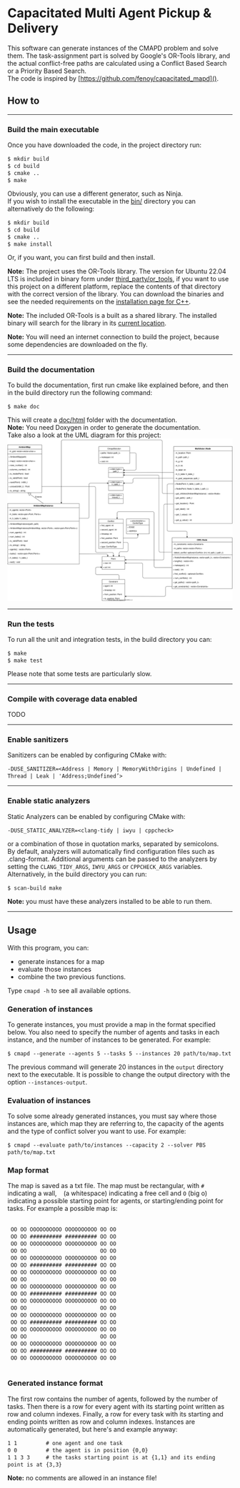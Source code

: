 # Capacitated Multi Agent Pickup & Delivery

This software can generate instances of the CMAPD problem and solve them.
The task-assignment part is solved by Google's OR-Tools library, and the actual conflict-free paths
are calculated using a Conflict Based Search or a Priority Based Search.  
The code is inspired by [https://github.com/fenoy/capacitated_mapd]().

## How to

---

### Build the main executable

Once you have downloaded the code, in the project directory run:

```
$ mkdir build
$ cd build
$ cmake ..
$ make
```

Obviously, you can use a different generator, such as Ninja.  
If you wish to install the executable in the [bin/]() directory you can alternatively do the following:

```
$ mkdir build
$ cd build
$ cmake ..
$ make install
```

Or, if you want, you can first build and then install.

**Note:** The project uses the OR-Tools library. The version for Ubuntu 22.04 LTS is included
in binary form under [third_party/or_tools](third_party/or_tools), if you want to use this project on a different
platform, replace the contents of that directory with the correct version of the library.
You can download the binaries and see the needed requirements on the
[installation page for C++](https://developers.google.com/optimization/install/cpp).

**Note:** The included OR-Tools is a built as a shared library. The installed binary will search for the library in
its [current location](third_party/or_tools/lib).

**Note:** You will need an internet connection to build the project, because some dependencies are downloaded
on the fly.

---

### Build the documentation

To build the documentation, first run cmake like explained before, and then in the build directory
run the following command:

```
$ make doc
```

This will create a [doc/html]() folder with the documentation.  
**Note:** You need Doxygen in order to generate the documentation.  
Take also a look at the UML diagram for this project:  
![UML SCHEMA](doc/cmapd_uml.drawio.svg)

---

### Run the tests

To run all the unit and integration tests, in the build directory you can:

```
$ make
$ make test
```

Please note that some tests are particularly slow.

---

### Compile with coverage data enabled

TODO

---

### Enable sanitizers

Sanitizers can be enabled by configuring CMake with:

```
-DUSE_SANITIZER=<Address | Memory | MemoryWithOrigins | Undefined | Thread | Leak | 'Address;Undefined’>
```

---

### Enable static analyzers

Static Analyzers can be enabled by configuring CMake with:

```
-DUSE_STATIC_ANALYZER=<clang-tidy | iwyu | cppcheck>
```

or a combination of those in quotation marks, separated by semicolons.  
By default, analyzers will automatically find configuration files such as .clang-format.
Additional arguments can be passed to the analyzers by setting the `CLANG_TIDY_ARGS`, `IWYU_ARGS`
or `CPPCHECK_ARGS` variables.  
Alternatively, in the build directory you can run:

```
$ scan-build make
```

**Note:** you must have these analyzers installed to be able to run them.

---

## Usage

With this program, you can:

- generate instances for a map
- evaluate those instances
- combine the two previous functions.

Type `cmapd -h` to see all available options.

### Generation of instances

To generate instances, you must provide a map in the format specified below. You also need to specify
the number of agents and tasks in each instance, and the number of instances to be generated. For example:

```
$ cmapd --generate --agents 5 --tasks 5 --instances 20 path/to/map.txt
```

The previous command will generate 20 instances in the `output` directory next to the executable. It is
possible to change the output directory with the option `--instances-output`.

### Evaluation of instances

To solve some already generated instances, you must say where those instances are, which map they are
referring to, the capacity of the agents and the type of conflict solver you want to use. For example:

```
$ cmapd --evaluate path/to/instances --capacity 2 --solver PBS path/to/map.txt
```

### Map format

The map is saved as a txt file. The map must be rectangular, with `#` indicating a wall, ` ` (a whitespace)
indicating a free cell and `O` (big o) indicating a possible starting point for agents, or starting/ending
point for tasks. For example a possible map is:

```
                                   
 OO OO OOOOOOOOOO OOOOOOOOOO OO OO 
 OO OO ########## ########## OO OO 
 OO OO OOOOOOOOOO OOOOOOOOOO OO OO 
 OO OO                       OO OO 
 OO OO OOOOOOOOOO OOOOOOOOOO OO OO 
 OO OO ########## ########## OO OO 
 OO OO OOOOOOOOOO OOOOOOOOOO OO OO 
 OO OO                       OO OO 
 OO OO OOOOOOOOOO OOOOOOOOOO OO OO 
 OO OO ########## ########## OO OO 
 OO OO OOOOOOOOOO OOOOOOOOOO OO OO 
 OO OO                       OO OO 
 OO OO OOOOOOOOOO OOOOOOOOOO OO OO 
 OO OO ########## ########## OO OO 
 OO OO OOOOOOOOOO OOOOOOOOOO OO OO 
 OO OO                       OO OO 
 OO OO OOOOOOOOOO OOOOOOOOOO OO OO 
 OO OO ########## ########## OO OO 
 OO OO OOOOOOOOOO OOOOOOOOOO OO OO 
                                   
```

### Generated instance format

The first row contains the number of agents, followed by the number of tasks.
Then there is a row for every agent with its starting point written as row and column indexes.
Finally, a row for every task with its starting and ending points written as row and column indexes.
Instances are automatically generated, but here's and example anyway:

```
1 1         # one agent and one task
0 0         # the agent is in position {0,0}
1 1 3 3     # the tasks starting point is at {1,1} and its ending point is at {3,3}
```

**Note:** no comments are allowed in an instance file!